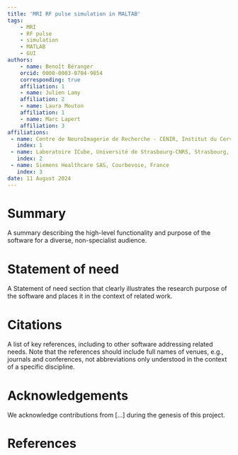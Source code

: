 ```yaml
---
title: 'MRI RF pulse simulation in MALTAB'
tags:
    - MRI
    - RF pulse
    - simulation
    - MATLAB
    - GUI
authors:
    - name: Benoît Béranger
    orcid: 0000-0003-0704-9854
    corresponding: true
    affiliation: 1
    - name: Julien Lamy
    affiliation: 2
    - name: Laura Mouton
    affiliation: 1
    - name: Marc Lapert
    affiliation: 3
affiliations:
 - name: Centre de NeuroImagerie de Recherche - CENIR, Institut du Cerveau - ICM, Paris, France
   index: 1
 - name: Laboratoire ICube, Université de Strasbourg-CNRS, Strasbourg, France
   index: 2
 - name: Siemens Healthcare SAS, Courbevoie, France
   index: 3
date: 11 August 2024
---
```


# Summary
A summary describing the high-level functionality and purpose of the software for a diverse, non-specialist audience.

# Statement of need
A Statement of need section that clearly illustrates the research purpose of the software and places it in the context of related work.

# Citations
A list of key references, including to other software addressing related needs. Note that the references should include full names of venues, e.g., journals and conferences, not abbreviations only understood in the context of a specific discipline.

# Acknowledgements
We acknowledge contributions from [...] during the genesis of this project.

# References
